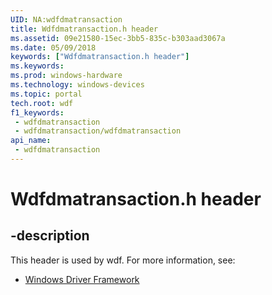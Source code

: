 ```yaml
---
UID: NA:wdfdmatransaction
title: Wdfdmatransaction.h header
ms.assetid: 09e21580-15ec-3bb5-835c-b303aad3067a
ms.date: 05/09/2018
keywords: ["Wdfdmatransaction.h header"]
ms.keywords: 
ms.prod: windows-hardware
ms.technology: windows-devices
ms.topic: portal
tech.root: wdf
f1_keywords:
 - wdfdmatransaction
 - wdfdmatransaction/wdfdmatransaction
api_name:
 - wdfdmatransaction
---
```


# Wdfdmatransaction.h header


## -description

This header is used by wdf. For more information, see:

- [Windows Driver Framework](../_wdf/index.md)


